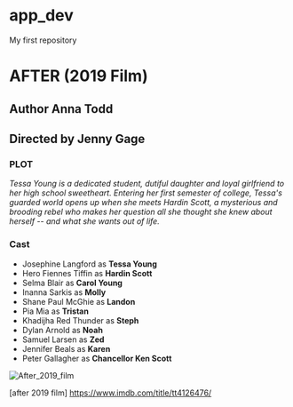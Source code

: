 # app_dev
My first repository
# AFTER (2019 Film)
## Author Anna Todd
## Directed by Jenny Gage
### PLOT
*Tessa Young is a dedicated student, dutiful daughter and loyal girlfriend to her high school sweetheart. Entering her first semester of college, Tessa's guarded world opens up when she meets Hardin Scott, a mysterious and brooding rebel who makes her question all she thought she knew about herself -- and what she wants out of life.*

### Cast

- Josephine Langford as **Tessa Young**   
- Hero Fiennes Tiffin as **Hardin Scott**
- Selma Blair as **Carol Young**
- Inanna Sarkis as **Molly**
- Shane Paul McGhie as **Landon**
- Pia Mia as **Tristan**
- Khadijha Red Thunder as **Steph**
- Dylan Arnold as **Noah**
- Samuel Larsen as **Zed**
- Jennifer Beals as **Karen**
- Peter Gallagher as **Chancellor Ken Scott**




![After_2019_film](https://user-images.githubusercontent.com/119567975/204996179-1c145f46-8199-4b4a-a6f5-b2d9e7dee15a.png)

[after 2019 film] https://www.imdb.com/title/tt4126476/
